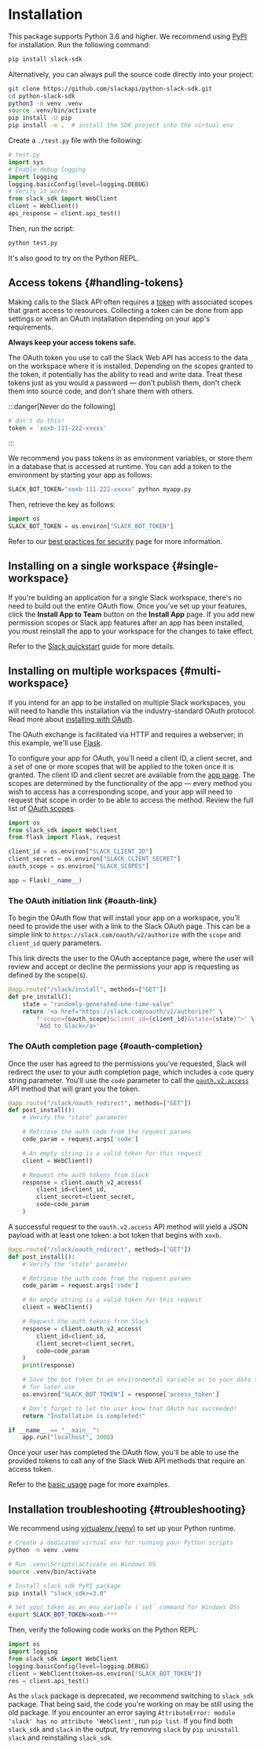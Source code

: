 # Installation

This package supports Python 3.6 and higher. We recommend using [PyPI](https://pypi.python.org/pypi) for installation. Run the following command:

```bash
pip install slack-sdk
```

Alternatively, you can always pull the source code directly into your project:

```bash
git clone https://github.com/slackapi/python-slack-sdk.git
cd python-slack-sdk
python3 -m venv .venv
source .venv/bin/activate
pip install -U pip
pip install -e .  # install the SDK project into the virtual env
```

Create a `./test.py` file with the following:

```python title="test.py"
# test.py
import sys
# Enable debug logging
import logging
logging.basicConfig(level=logging.DEBUG)
# Verify it works
from slack_sdk import WebClient
client = WebClient()
api_response = client.api_test()
```

Then, run the script:

```bash
python test.py
```

It's also good to try on the Python REPL.

## Access tokens {#handling-tokens}

Making calls to the Slack API often requires a [token](/authentication/tokens) with associated scopes that grant access to resources. Collecting a token can be done from app settings or with an OAuth installation depending on your app's requirements.

**Always keep your access tokens safe.**

The OAuth token you use to call the Slack Web API has access to the data on the workspace where it is installed. Depending on the scopes granted to the token, it potentially has the ability to read and write data. Treat these tokens just as you would a password — don't publish them, don't check them into source code, and don't share them with others.

:::danger[Never do the following]

```python
# don't do this!
token = 'xoxb-111-222-xxxxx'
```

:::

We recommend you pass tokens in as environment variables, or store them in a database that is accessed at runtime. You can add a token to the environment by starting your app as follows:

```python
SLACK_BOT_TOKEN="xoxb-111-222-xxxxx" python myapp.py
```

Then, retrieve the key as follows:

```python
import os
SLACK_BOT_TOKEN = os.environ["SLACK_BOT_TOKEN"]
```

Refer to our [best practices for security](/authentication/best-practices-for-security) page for more information.

## Installing on a single workspace {#single-workspace}

If you're building an application for a single Slack workspace, there's no need to build out the entire OAuth flow. Once you've set up your features, click the **Install App to Team** button on the **Install App** page. If you add new permission scopes or Slack app features after an app has been installed, you must reinstall the app to your workspace for the changes to take effect.

Refer to the [Slack quickstart](/quickstart) guide for more details.

## Installing on multiple workspaces {#multi-workspace}

If you intend for an app to be installed on multiple Slack workspaces, you will need to handle this installation via the industry-standard OAuth protocol. Read more about [installing with OAuth](/authentication/installing-with-oauth).

The OAuth exchange is facilitated via HTTP and requires a webserver; in this example, we'll use [Flask](https://flask.palletsprojects.com/).

To configure your app for OAuth, you'll need a client ID, a client secret, and a set of one or more scopes that will be applied to the token once it is granted. The client ID and client secret are available from the [app page](https://api.slack.com/apps). The scopes are determined by the functionality of the app — every method you wish to access has a corresponding scope, and your app will need to request that scope in order to be able to access the method. Review the full list of [OAuth scopes](/reference/scopes).

```python
import os
from slack_sdk import WebClient
from flask import Flask, request

client_id = os.environ["SLACK_CLIENT_ID"]
client_secret = os.environ["SLACK_CLIENT_SECRET"]
oauth_scope = os.environ["SLACK_SCOPES"]

app = Flask(__name__)
```

### The OAuth initiation link {#oauth-link}

To begin the OAuth flow that will install your app on a workspace, you'll need to provide the user with a link to the Slack OAuth page. This can be a simple link to `https://slack.com/oauth/v2/authorize` with the
`scope` and `client_id` query parameters.

This link directs the user to the OAuth acceptance page, where the user will review and accept or decline the permissions your app is requesting as defined by the scope(s).

```python
@app.route("/slack/install", methods=["GET"])
def pre_install():
    state = "randomly-generated-one-time-value"
    return '<a href="https://slack.com/oauth/v2/authorize?' \
        f'scope={oauth_scope}&client_id={client_id}&state={state}">' \
        'Add to Slack</a>'
```

### The OAuth completion page {#oauth-completion}

Once the user has agreed to the permissions you've requested, Slack will redirect the user to your auth completion page, which includes a `code` query string parameter. You'll use the `code` parameter to call the [`oauth.v2.access`](/reference/methods/oauth.v2.access) API method that will grant you the token.

```python
@app.route("/slack/oauth_redirect", methods=["GET"])
def post_install():
    # Verify the "state" parameter

    # Retrieve the auth code from the request params
    code_param = request.args['code']

    # An empty string is a valid token for this request
    client = WebClient()

    # Request the auth tokens from Slack
    response = client.oauth_v2_access(
        client_id=client_id,
        client_secret=client_secret,
        code=code_param
    )
```

A successful request to the `oauth.v2.access` API method will yield a JSON payload with at least one token: a bot token that begins with `xoxb`.

```python
@app.route("/slack/oauth_redirect", methods=["GET"])
def post_install():
    # Verify the "state" parameter

    # Retrieve the auth code from the request params
    code_param = request.args['code']

    # An empty string is a valid token for this request
    client = WebClient()

    # Request the auth tokens from Slack
    response = client.oauth_v2_access(
        client_id=client_id,
        client_secret=client_secret,
        code=code_param
    )
    print(response)

    # Save the bot token to an environmental variable or to your data store
    # for later use
    os.environ["SLACK_BOT_TOKEN"] = response['access_token']

    # Don't forget to let the user know that OAuth has succeeded!
    return "Installation is completed!"

if __name__ == "__main__":
    app.run("localhost", 3000)
```

Once your user has completed the OAuth flow, you'll be able to use the provided tokens to call any of the Slack Web API methods that require an access token.

Refer to the [basic usage](https://tools.slack.dev/python-slack-sdk/legacy/basic_usage) page for more examples.

## Installation troubleshooting {#troubleshooting}

We recommend using [virtualenv (venv)](https://docs.python.org/3/tutorial/venv.html) to set up your
Python runtime.

```bash
# Create a dedicated virtual env for running your Python scripts
python -m venv .venv

# Run .venv\Scripts\activate on Windows OS
source .venv/bin/activate

# Install slack_sdk PyPI package
pip install "slack_sdk>=3.0"

# Set your token as an env variable (`set` command for Windows OS)
export SLACK_BOT_TOKEN=xoxb-***
```

Then, verify the following code works on the Python REPL:

```python
import os
import logging
from slack_sdk import WebClient
logging.basicConfig(level=logging.DEBUG)
client = WebClient(token=os.environ["SLACK_BOT_TOKEN"])
res = client.api_test()
```

As the `slack` package is deprecated, we recommend switching to `slack_sdk` package. That being said, the code you're working on may be still using the old package. If you encounter an error saying `AttributeError: module 'slack' has no attribute 'WebClient'`, run `pip list`. If you find both `slack_sdk` and `slack` in the output, try removing `slack` by `pip uninstall slack` and reinstalling `slack_sdk`.
